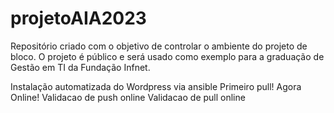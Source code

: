 # projetoAIA2023
Repositório criado com o objetivo de controlar o ambiente do projeto de bloco.
O projeto é público e será usado como exemplo para a graduação de Gestão em TI da Fundação Infnet.

Instalação automatizada do Wordpress via ansible
Primeiro pull! Agora Online!
Validacao de push online
Validacao de pull online
